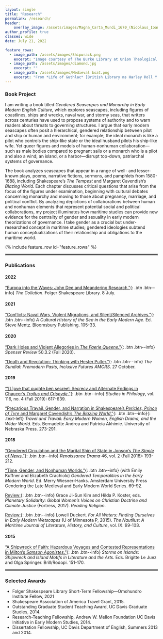 ```yaml
---
layout: single
title: "Research"
permalink: /research/
header:
    overlay_image: /assets/images/Magna_Carta_Mundi_1670_(Nicolaus_Ioannis_Vischerius).jpg
author_profile: true
classes: wide
date: July 21, 2022
   
feature_rowa:
  - image_path: /assets/images/Shipwrack.png
    excerpt: "Image courtesy of The Burke Library at Union Theological Seminary, Columbia University Libraries."
  - image_path: /assets/images/diamond.jpg
    excerpt: ""
  - image_path: /assets/images/Medieval boat.png
    excerpt: "From *Life of Guthlac* [British Library ms Harley Roll Y 6](https://www.bl.uk/medieval-literature/articles/the-life-of-the-anchoress)"
---
```


### Book Project

I am writing a book titled *Gendered Seascapes and Monarchy in Early Modern English Culture*, which explores seascapes, including figures of coastlines, ships and wrecks, naval war, and stormy seas, that writers across centuries have used to propose systems of authority and to warn readers about threats to governing structures. I argue that early modern seascapes often posit a hierarchical, gendered relationship between pilot and ship or human and environment; for example, the ideal monarch is like a pilot who controls the ship-like state or the ideal husband pilots his ship-like wife. Yet queer figures and models of human-nonhuman collaboration—such as male bodies compared to pregnant sails or a monarch who is a pilot and also a wind, an island, or a harbor—disrupt top-down, patriarchal systems of governance.

The book analyzes seascapes that appear in a range of well- and lesser-known plays, poems, narrative fictions, sermons, and pamphlets from 1580-1688, including Shakespeare’s *The Tempest* and Margaret Cavendish’s *Blazing World*. Each chapter discusses critical questions that arise from the focus of the figures under examination, beginning with cultural debates concerning monarchy and moving to those about pregnancy, marriage, and political conflict. By analyzing depictions of collaborations between human and nonhuman elements that represent potential social and political collaborations, my project illuminates how maritime studies can provide new evidence for the centrality of gender and sexuality in early modern theorizations of governance. I take gender as a crucial but under-researched concept in maritime studies; gendered ideologies subtend human conceptualizations of their relationship and obligations to the maritime world.

{% include feature_row id="feature_rowa" %} 


<hr style="border:2px solid gray">

### Publications

#### 2022 

[“Europa into the Waves: John Dee and Meandering Research.”](https://collation.folger.edu/2022/07/europa-into-the-waves/){: .btn .btn--info} *The Collation*. Folger Shakespeare Library. 8 July. 


#### 2021 

[“Conflicts: Naval Wars, Violent Migrations, and Silent/Silenced Archives.”](https://www.bloomsbury.com/us/cultural-history-of-the-sea-9781474299107/){: .btn .btn--info} *A Cultural History of the Sea in the Early Modern Age*. Ed. Steve Mentz. Bloomsbury Publishing. 105-33. 


#### 2020 

[“Dark Holes and Violent Allegories in *The Faerie Queene*.”](https://www.english.cam.ac.uk/spenseronline/review/item/50.3.2/){: .btn .btn--info} *Spenser Review* 50.3.2 (Fall 2020). 

[“Death and Revolution: Thinking with Hester Pulter.”](https://medium.com/the-sundial-acmrs/death-and-revolution-thinking-with-hester-pulter-848d5c966b6d){: .btn .btn--info} *The Sundial: Premodern Pasts, Inclusive Futures AMCRS*. 27 October. 


#### 2019 

[“’[L]ove that oughte ben secree’: Secrecy and Alternate Endings in Chaucer’s *Troilus and Criseyde*.”](/assets/pdfs/Taff-Secrecy-Alternate-Endings.pdf){: .btn .btn--info} *Studies in Philology*, vol. 116, no. 4 (Fall 2019): 617-639. 

[“Precarious Travail, Gender, and Narration in Shakespeare’s *Pericles, Prince of Tyre* and Margaret Cavendish’s *The Blazing World*.”](/assets/pdfs/Taff-Precarious-Travail.pdf){: .btn .btn--info}{: .text-left} *Travel and Travail: Early Modern Women, English Drama, and the Wider World*. Eds. Bernadette Andrea and Patricia Akhimie. University of Nebraska Press. 273-291. 


#### 2018 

[“Gendered Circulation and the Marital Ship of State in Jonson’s *The Staple of News*.”](/assets/pdfs/Taff-Gendered-Circulation.pdf){: .btn .btn--info} *Renaissance Drama* 46, vol. 2 (Fall 2018): 193-212. 

[“Time, Gender, and Nonhuman Worlds.”](/assets/pdfs/Kuffner-Cracciolo-Taff--Time-Gender-Nonhuman.pdf){: .btn .btn--info} (with Emily Kuffner and Elizabeth Crachiolo) *Gendered Temporalities in the Early Modern World*. Ed. Merry Wiesner-Hanks. Amsterdam University Press Gendering the Late Medieval and Early Modern World Series. 69-92. 

[Review:](https://readingreligion.org/9781506432625/planetary-solidarity/){: .btn .btn--info} Grace Ji-Sun Kim and Hilda P. Koster, eds. *Planetary Solidarity: Global Women’s Voices on Christian Doctrine and Climate Justice* (Fortress, 2017). *Reading Religion*. 

[Review:](/assets/pdfs/Taff-Duckert-For-All-Waters.pdf){: .btn .btn--info} Lowell Duckert. *For All Waters: Finding Ourselves in Early Modern Wetscapes* (U of Minnesota P, 2015). *The Nautilus: A Maritime Journal of Literature, History, and Culture*, vol. IX. 99-103. 


#### 2015 

[“A Shipwreck of Faith: Hazardous Voyages and Contested Representations in Milton’s *Samson Agonistes*.”](/assets/pdfs/Taff-Shipwreck-Samson.pdf){: .btn .btn--info} *Storms on Islands: Shipwreck and Island Motifs in Literature and the Arts*. Eds. Brigitte Le Juez and Olga Springer. Brill/Rodopi. 151-170. 

 
<hr style="border:2px solid gray">

### Selected Awards
- Folger Shakespeare Library Short-Term Fellowship—Omohundro Institute Fellow, 2021
- Shakespeare Association of America Travel Grant, 2015.
- Outstanding Graduate Student Teaching Award, UC Davis Graduate Studies, 2014.
- Research-Teaching Fellowship, Andrew W. Mellon Foundation UC Davis Initiative in Early Modern Studies, 2014.
- Dissertation Fellowship, UC Davis Department of English, Summers 2013 and 2014.
